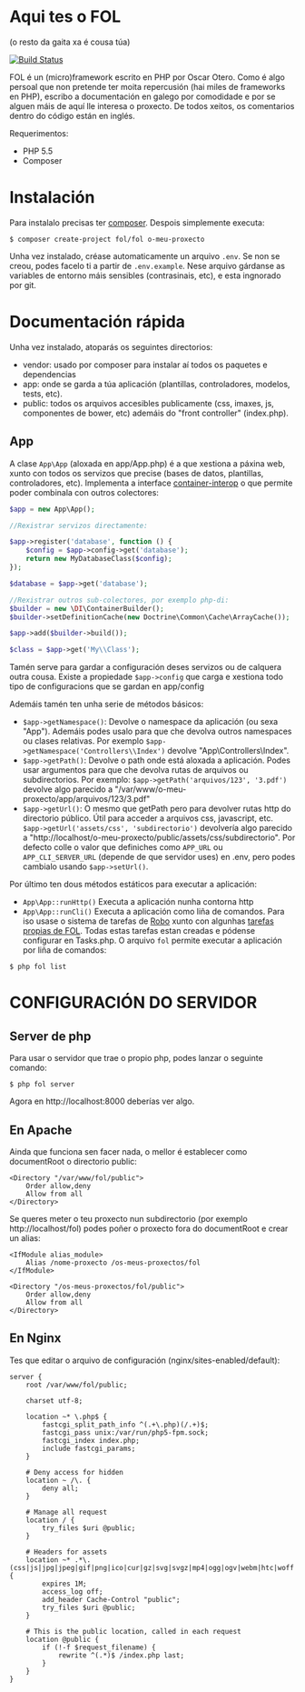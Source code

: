 # Aqui tes o FOL

(o resto da gaita xa é cousa túa)

[![Build Status](https://travis-ci.org/fol-project/fol.svg?branch=master)](https://travis-ci.org/fol-project/fol)

FOL é un (micro)framework escrito en PHP por Oscar Otero. Como é algo persoal que non pretende ter moita repercusión (hai miles de frameworks en PHP), escribo a documentación en galego por comodidade e por se alguen máis de aquí lle interesa o proxecto. De todos xeitos, os comentarios dentro do código están en inglés.

Requerimentos:

* PHP 5.5
* Composer


# Instalación

Para instalalo precisas ter [composer](https://getcomposer.org/). Despois simplemente executa:

```
$ composer create-project fol/fol o-meu-proxecto
```

Unha vez instalado, créase automaticamente un arquivo `.env`. Se non se creou, podes facelo ti a partir de `.env.example`. Nese arquivo gárdanse as variables de entorno máis sensibles (contrasinais, etc), e esta ingnorado por git.

# Documentación rápida

Unha vez instalado, atoparás os seguintes directorios:

* vendor: usado por composer para instalar aí todos os paquetes e dependencias
* app: onde se garda a túa aplicación (plantillas, controladores, modelos, tests, etc).
* public: todos os arquivos accesibles publicamente (css, imaxes, js, componentes de bower, etc) ademáis do "front controller" (index.php).

## App

A clase `App\App` (aloxada en app/App.php) é a que xestiona a páxina web, xunto con todos os servizos que precise (bases de datos, plantillas, controladores, etc). Implementa a interface [container-interop](https://github.com/container-interop/container-interop) o que permite poder combinala con outros colectores:

```php
$app = new App\App();

//Rexistrar servizos directamente:

$app->register('database', function () {
	$config = $app->config->get('database');
	return new MyDatabaseClass($config);
});

$database = $app->get('database');

//Rexistrar outros sub-colectores, por exemplo php-di:
$builder = new \DI\ContainerBuilder();
$builder->setDefinitionCache(new Doctrine\Common\Cache\ArrayCache());

$app->add($builder->build());

$class = $app->get('My\\Class');
```

Tamén serve para gardar a configuración deses servizos ou de calquera outra cousa. Existe a propiedade `$app->config` que carga e xestiona todo tipo de configuracions que se gardan en app/config

Ademáis tamén ten unha serie de métodos básicos:

* `$app->getNamespace()`: Devolve o namespace da aplicación (ou sexa "App"). Ademáis podes usalo para que che devolva outros namespaces ou clases relativas. Por exemplo `$app->getNamespace('Controllers\\Index')` devolve "App\Controllers\Index".
* `$app->getPath()`: Devolve o path onde está aloxada a aplicación. Podes usar argumentos para que che devolva rutas de arquivos ou subdirectorios. Por exemplo: `$app->getPath('arquivos/123', '3.pdf')` devolve algo parecido a "/var/www/o-meu-proxecto/app/arquivos/123/3.pdf"
* `$app->getUrl()`: O mesmo que getPath pero para devolver rutas http do directorio público. Útil para acceder a arquivos css, javascript, etc. `$app->getUrl('assets/css', 'subdirectorio')` devolvería algo parecido a "http://localhost/o-meu-proxecto/public/assets/css/subdirectorio". Por defecto colle o valor que definiches como `APP_URL` ou `APP_CLI_SERVER_URL` (depende de que servidor uses) en .env, pero podes cambialo usando `$app->setUrl()`.

Por último ten dous métodos estáticos para executar a aplicación:

* `App\App::runHttp()` Executa a aplicación nunha contorna http
* `App\App::runCli()` Executa a aplicación como liña de comandos. Para iso usase o sistema de tarefas de [Robo](https://github.com/Codegyre/Robo) xunto con algunhas [tarefas propias de FOL](https://github.com/fol-project/tasks). Todas estas tarefas estan creadas e pódense configurar en Tasks.php. O arquivo `fol` permite executar a aplicación por liña de comandos:

```
$ php fol list
```

CONFIGURACIÓN DO SERVIDOR
=========================

Server de php
-------------
Para usar o servidor que trae o propio php, podes lanzar o seguinte comando:

```
$ php fol server
```

Agora en http://localhost:8000 deberías ver algo.


En Apache
---------
Ainda que funciona sen facer nada, o mellor é establecer como documentRoot o directorio public:

```
<Directory "/var/www/fol/public">
	Order allow,deny
	Allow from all
</Directory>
```

Se queres meter o teu proxecto nun subdirectorio (por exemplo http://localhost/fol) podes poñer o proxecto fora do documentRoot e crear un alias:

```
<IfModule alias_module>
	Alias /nome-proxecto /os-meus-proxectos/fol
</IfModule>

<Directory "/os-meus-proxectos/fol/public">
	Order allow,deny
	Allow from all
</Directory>
```


En Nginx
--------
Tes que editar o arquivo de configuración (nginx/sites-enabled/default):

```
server {
	root /var/www/fol/public;

	charset utf-8;

	location ~* \.php$ {
		fastcgi_split_path_info ^(.+\.php)(/.+)$;
		fastcgi_pass unix:/var/run/php5-fpm.sock;
		fastcgi_index index.php;
		include fastcgi_params;
	}

	# Deny access for hidden
	location ~ /\. {
		deny all;
	}

	# Manage all request
	location / {
		try_files $uri @public;
	}

	# Headers for assets
	location ~* .*\.(css|js|jpg|jpeg|gif|png|ico|cur|gz|svg|svgz|mp4|ogg|ogv|webm|htc|woff|eot|ttf)$ {
		expires 1M;
		access_log off;
		add_header Cache-Control "public";
		try_files $uri @public;
	}

	# This is the public location, called in each request
	location @public {
		if (!-f $request_filename) {
			rewrite ^(.*)$ /index.php last;
		}
	}
}
```
